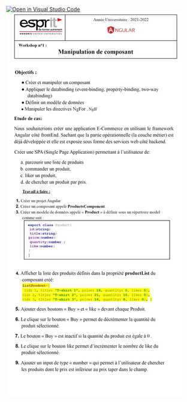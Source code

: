 [![Open in Visual Studio Code](https://classroom.github.com/assets/open-in-vscode-f059dc9a6f8d3a56e377f745f24479a46679e63a5d9fe6f495e02850cd0d8118.svg)](https://classroom.github.com/online_ide?assignment_repo_id=7500656&assignment_repo_type=AssignmentRepo)
![plot](https://github.com/badi3a/AngularWorkshops-2cinfo/blob/main/workshop1.png)

